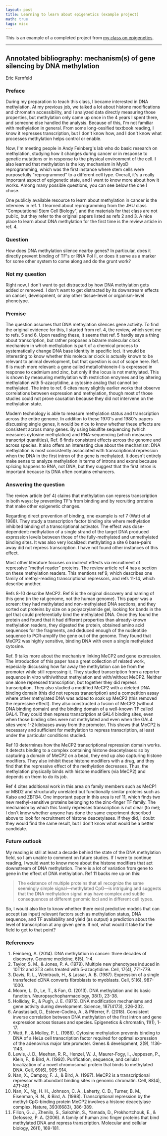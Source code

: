 ```yaml
---
layout: post
title: Learning to learn about epigenetics (example project)
math: true
tags: misc
---
```


This is an example of a completed project from [my class on epigenetics](https://ekernf01.github.io/heart-epigenetics).

---

## Annotated bibliography: mechanism(s) of gene silencing by DNA methylation

Eric Kernfeld

### Preface

During my preparation to teach this class, I became interested in DNA methylation. At my previous job, we talked a lot about histone modifications and chromatin accessibility, and I analyzed data directly measuring those properties, but methylation only came up once in the 4 years I spent there, and someone else handled the analysis. Because of this, I'm  not familiar with methylation in general. From some long-ossified textbook reading, I know it represses transcription, but I don't know how, and I don't know what processes methylation helps control or enable. 


Now, I'm meeting people in Andy Feinberg's lab who do basic research on methylation, studying how it changes during cancer or in response to genetic mutations or in response to the physical environment of the cell. I also learned that methylation is the key mechanism in MyoD reprogramming, which was the first instance where stem cells were purposefully "reprogrammed" to a different cell type. Overall, it's a really important aspect of epigenetic state, and I want to know more about how it works. Among many possible questions, you can see below the one I chose.

One publicly available resource to learn about methylation in cancer is the interview in ref. 1. I learned about reprogramming from the JHU class "Computational Stem Cell Biology", and the materials for that class are not public, but they refer to the original papers listed as refs 2 and 3. A nice place to learn about DNA methylation for the first time is the review article in ref. 4. 

### Question

How does DNA methylation silence nearby genes? In particular, does it directly prevent binding of TF's or RNA Pol II, or does it serve as a marker for some other system to come along and do the grunt work? 

### Not my question

Right now, I don't want to get distracted by how DNA methylation gets added or removed. I don't want to get distracted by its downstream effects on cancer, development, or any other tissue-level or organism-level phenotype.

### Premise

The question assumes that DNA methylation silences gene activity. To find the original evidence for this, I started from ref. 4, the review, which sent me to refs. 5 and 6. Upon reading these, it seems that ref. 5 hardly says a thing about transcription, but rather proposes a bizarre molecular clock mechanism in which methylation is part of a chemical process to systematically change DNA base identity in specific loci. It would be interesting to know whether this molecular clock is actually known to be relevant to animal development, but that question is out of scope here. Ref. 6 is much more relevant: a gene called metallothionein-I is expressed in response to cadmium and zinc, but only if the locus is not methylated. This is shown by measuring methylation with restriction enzymes and by altering methylation with 5-azacytidine, a cytosine analog that cannot be methylated. The intro to ref. 6 cites many slightly earlier works that observe correlations between expression and methylation, though most of those studies could not prove causation because they did not intervene on the methylation state. 

Modern technology is able to measure methylation status and transcription across the entire genome. In addition to these 1970's and 1980's papers discussing single genes, it would be nice to know whether these effects are consistent across many genes. By using bisulfite sequencing (which measures cytosine methylation) and RNA-sequencing (which measures transcript quantities), Ref. 6 finds consistent effects across the genome and across species. It also offers an interesting clue about the mechanism: DNA methylation is most consistently associated with transcriptional repression when the DNA in the first intron of the gene is methylated. It doesn't entirely make sense to analyze methylation in terms of introns and exons because splicing happens to RNA, not DNA, but they suggest that the first intron is important because its DNA often contains enhancers.

### Answering the question

The review article (ref 4) claims that methylation can repress transcription in both ways: by preventing TF's from binding and by recruiting proteins that make other epigenetic changes.   

Regarding direct prevention of binding, one example is ref 7 (Watt et al 1988). They study a transcription factor binding site where methylation inhibited binding of a transcriptional activator. The effect was dose-dependent: methylation of a single strand of the target DNA produced expression levels between those of the fully-methylated and unmethylated binding sites. It was also very localized: methylating a site 6 base-pairs away did not repress transcription. I have not found other instances of this effect.

Most other literature focuses on indirect effects via recruitment of repressive "methyl reader" proteins. The review article ref 4 has a section on these methylation readers. This mentions ref 9, which describes one family of methyl-reading transcriptional repressors, and refs 11-14, which describe another.

Refs 8-10 describe MeCP2. Ref 8 is the original discovery and naming of this gene (in the rat genome, not the human genome). This paper was a screen: they had methylated and non-methylated DNA sections, and they sorted out proteins by size on a polyacrylamide gel, looking for bands in the gel that could preferentially bind the methylated DNA. Once they found the protein and found that it had different properties than already-known methylation readers, they digested the protein, obtained amino acid sequences for the fragments, and deduced enough of the nucleotide sequence to PCR-amplify the gene out of the genome. They found that MeCP2 was highly sensitive, binding DNA with even a single methylated cytosine. 

Ref. 9 talks more about the mechanism linking MeCP2 and gene expression. The introduction of this paper has a great collection of related work, especially discussing how far away the methylation can be from the promoter while still repressing it. They studied transcription from a reporter sequence in vitro with/without methylation and with/without MeCP2. Neither one alone repressed transcription, but together they did repress transcription. They also studied a modified MeCP2 with a deleted DNA binding domain (this did not repress transcription) and a competition assay where other methylated DNA was added to soak up MeCP2 (this removed the repressive effect). they also constructed a fusion of MeCP2 (without DNA binding domain) and the binding domain of a well-known TF called GAL4. They could then repress transcription at GAL4 binding sites, even when those binding sites were not methylated and even when the GAL4 sites were 1-2 kilobases away from the promoter. This shows that MeCP2 is necessary and sufficient for methylation to repress transcription, at least under the particular conditions studied.

Ref 10 determines how the MeCP2 transcriptional repression domain works. It detects binding to a complex containing histone deacetylases: so by capturing a domain of MeCP2 on a bead, they end up also capturing histone modifiers. They also inhibit these histone modifiers with a drug, and they find that the repressive effect of the methylation decreases. Thus, the methylation physically binds with histone modifiers (via MeCP2) and depends on them to do its job.

Ref 4 cites additional work in this area on family members such as MeCP1 or MBD2 and structurally unrelated but functionally similar proteins such as Kaiso and ZBTB4. One important paper in this area is ref 11, which finds two new methyl-sensitive proteins belonging to the zinc-finger TF family. The mechanism by which this family represses transcription is not clear (to me); I don't know whether anyone has done the same experiment described above to look for recruitment of histone deacetylases. If they did, I doubt they would find the same result, but I don't know what would be a better candidate. 

### Future outlook

My reading is still at least a decade behind the state of the DNA methylation field, so I am unable to comment on future studies. If I were to continue reading, I would want to know more about the histone modifiers that act downstream of DNA methylation. There is a lot of variation from gene to gene in the effect of DNA methylation. Ref 11 backs me up on this:

> The existence of multiple proteins that all recognize the same seemingly simple signal—methylated CpG—is intriguing and suggests that the DNA methylation signal may have complex and subtle consequences at different genomic loci and in different cell types.

So, I would also like to know whether there exist predictive models that can accept (as input) relevant factors such as methylation status, DNA sequence, and TF availability and yield (as output) a prediction about the level of transcription at any given gene. If not, what would it take for the field to get to that point?

### References

1. Feinberg, A. (2014). DNA methylation in cancer: three decades of discovery. Genome medicine, 6(5), 1-4.
2. Taylor, S. M., & Jones, P. A. (1979). Multiple new phenotypes induced in 10T12 and 3T3 cells treated with 5-azacytidine. Cell, 17(4), 771-779.
3. Davis, R. L., Weintraub, H., & Lassar, A. B. (1987). Expression of a single transfected cDNA converts fibroblasts to myoblasts. Cell, 51(6), 987-1000.
4. Moore, L. D., Le, T., & Fan, G. (2013). DNA methylation and its basic function. Neuropsychopharmacology, 38(1), 23-38. 
5. Holliday, R., & Pugh, J. E. (1975). DNA modification mechanisms and gene activity during development. Science, 187(4173), 226-232.
6. Anastasiadi, D., Esteve-Codina, A., & Piferrer, F. (2018). Consistent inverse correlation between DNA methylation of the first intron and gene expression across tissues and species. Epigenetics & chromatin, 11(1), 1-17.
7.  Watt, F., & Molloy, P. L. (1988). Cytosine methylation prevents binding to DNA of a HeLa cell transcription factor required for optimal expression of the adenovirus major late promoter. Genes & development, 2(9), 1136-1143.
8. Lewis, J. D., Meehan, R. R., Henzel, W. J., Maurer-Fogy, I., Jeppesen, P., Klein, F., & Bird, A. (1992). Purification, sequence, and cellular localization of a novel chromosomal protein that binds to methylated DNA. Cell, 69(6), 905-914.
9. Nan, X., Campoy, F. J., & Bird, A. (1997). MeCP2 is a transcriptional repressor with abundant binding sites in genomic chromatin. Cell, 88(4), 471-481.
10. Nan, X., Ng, H. H., Johnson, C. A., Laherty, C. D., Turner, B. M., Eisenman, R. N., & Bird, A. (1998). Transcriptional repression by the methyl-CpG-binding protein MeCP2 involves a histone deacetylase complex. Nature, 393(6683), 386-389.
11. Filion, G. J., Zhenilo, S., Salozhin, S., Yamada, D., Prokhortchouk, E., & Defossez, P. A. (2006). A family of human zinc finger proteins that bind methylated DNA and repress transcription. Molecular and cellular biology, 26(1), 169-181.

    